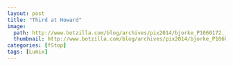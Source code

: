 ```yaml
---
layout: post
title: "Third at Howard"
image:
  path: http://www.botzilla.com/blog/archives/pix2014/bjorke_P1060172.jpg
  thumbnail: http://www.botzilla.com/blog/archives/pix2014/bjorke_P1060172.jpg
categories: [fStop]
tags: [Lumix]
---
```


